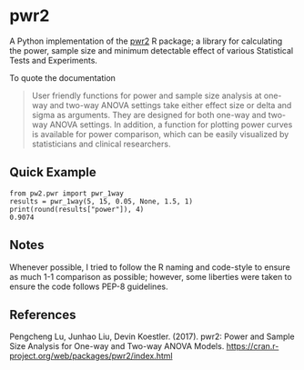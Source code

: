 # pwr2

A Python implementation of the [pwr2](https://cran.r-project.org/web/packages/pwr2/index.html) R package; a library
for calculating the power, sample size and minimum detectable effect of various Statistical Tests and Experiments.

To quote the documentation

> User friendly functions for power and sample size analysis at one-way and two-way ANOVA settings take either effect
> size or delta and sigma as arguments. They are designed for both one-way and two-way ANOVA settings. In addition, a
> function for plotting power curves is available for power comparison, which can be easily visualized by statisticians
> and clinical researchers.

## Quick Example

```
from pw2.pwr import pwr_1way
results = pwr_1way(5, 15, 0.05, None, 1.5, 1)
print(round(results["power"]), 4)
0.9074
```

## Notes

Whenever possible, I tried to follow the R naming and code-style to ensure as much 1-1 comparison as possible; however,
some liberties were taken to ensure the code follows PEP-8 guidelines.

## References

Pengcheng Lu, Junhao Liu, Devin Koestler. (2017). pwr2: Power and Sample Size Analysis for One-way and Two-way ANOVA
Models. https://cran.r-project.org/web/packages/pwr2/index.html
